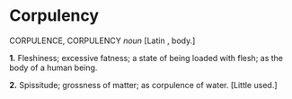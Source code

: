 # Corpulency

CORPULENCE, CORPULENCY _noun_ \[Latin , body.\]

**1.** Fleshiness; excessive fatness; a state of being loaded with flesh; as the body of a human being.

**2.** Spissitude; grossness of matter; as corpulence of water. \[Little used.\]